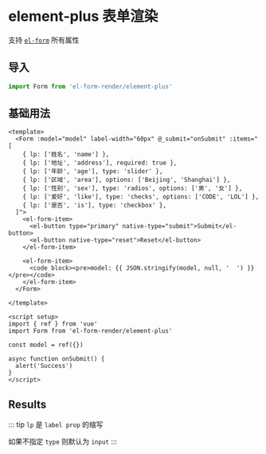 # element-plus 表单渲染

支持 [`el-form`](https://element-plus.org/zh-CN/component/form.html#form-api) 所有属性

## 导入

```js
import Form from 'el-form-render/element-plus'
```

## 基础用法

```vue preview
<template>
  <Form :model="model" label-width="60px" @_submit="onSubmit" :items="[
    { lp: ['姓名', 'name'] },
    { lp: ['地址', 'address'], required: true },
    { lp: ['年龄', 'age'], type: 'slider' },
    { lp: ['区域', 'area'], options: ['Beijing', 'Shanghai'] },
    { lp: ['性别', 'sex'], type: 'radios', options: ['男', '女'] },
    { lp: ['爱好', 'like'], type: 'checks', options: ['CODE', 'LOL'] },
    { lp: ['是否', 'is'], type: 'checkbox' },
  ]">
    <el-form-item>
      <el-button type="primary" native-type="submit">Submit</el-button>
      <el-button native-type="reset">Reset</el-button>
    </el-form-item>

    <el-form-item>
      <code block><pre>model: {{ JSON.stringify(model, null, '  ') }}</pre></code>
    </el-form-item>
  </Form>
  
</template>

<script setup>
import { ref } from 'vue'
import Form from 'el-form-render/element-plus'

const model = ref({})

async function onSubmit() {
  alert('Success')
}
</script>
```

## Results

::: tip
`lp` 是 `label prop` 的缩写

如果不指定 `type` 则默认为 `input`
:::
